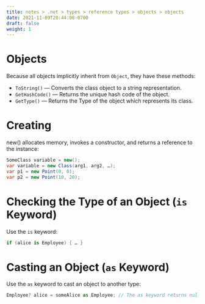 ```yaml
---
title: notes > .net > types > reference types > objects > objects
date: 2021-11-09T20:44:08-0700
draft: false
weight: 1
---
```

# Objects
Because all objects implicitly inherit from `Object`, they have these methods:
- `ToString()` — Converts the class object to a string representation.
- `GetHashCode()` — Returns the unique hash code of the object.
- `GetType()` — Returns the Type of the object which represents its class.

# Creating
new() allocates memory, invokes a constructor, and returns a reference to the instance:

```cs
SomeClass variable = new();
var variable = new Class(arg1, arg2, …);
var p1 = new Point(0, 0);
var p2 = new Point(10, 20);
```

# Checking the Type of an Object (`is` Keyword)
Use the `is` keyword:
```cs
if (alice is Employee) { … }
```

# Casting an Object (`as` Keyword)
Use the `as` keyword to cast an object to another type:
```cs
Employee? alice = someAlice as Employee; // The as keyword returns null if the type cannot be cast.
```

